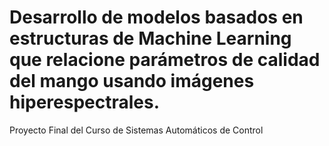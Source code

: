 # Desarrollo de modelos basados en estructuras de Machine Learning que relacione parámetros de calidad del mango usando imágenes hiperespectrales. 
Proyecto Final del Curso de Sistemas Automáticos de Control
